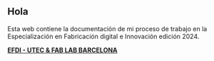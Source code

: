 ## Hola

Esta web contiene la documentación de mi proceso de trabajo en la Especialización en Fabricación digital e Innovación edición 2024.

**[EFDI - UTEC & FAB LAB BARCELONA](https://utec.edu.uy/uploads/plan/aae9141ec11a54d8a37697a357b1e167f51bf041.pdf)**

